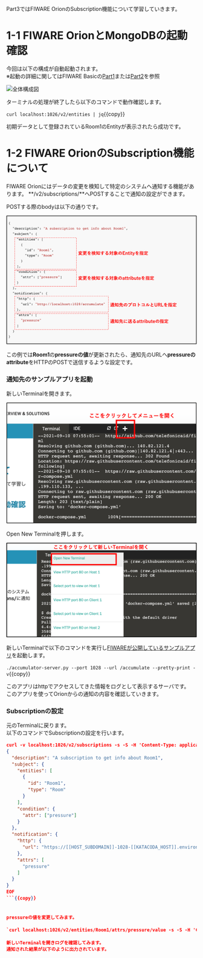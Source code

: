 Part3ではFIWARE OrionのSubscription機能について学習していきます。


# 1-1 FIWARE OrionとMongoDBの起動確認

今回は以下の構成が自動起動されます。  
※起動の詳細に関してはFIWARE Basicの[Part1](https://www.katacoda.com/c3lab/courses/fiwarebasic/fiware-part1)または[Part2](https://www.katacoda.com/c3lab/courses/fiwarebasic/fiware-part2)を参照

![全体構成図](https://github.com/c-3lab/katacoda-scenarios/raw/main/assets/part1/1-1.png)

ターミナルの処理が終了したら以下のコマンドで動作確認します。

`curl localhost:1026/v2/entities | jq`{{copy}}

初期データとして登録されているRoom1のEntityが表示されたら成功です。


# 1-2 FIWARE OrionのSubscription機能について

FIWARE Orionにはデータの変更を検知して特定のシステムへ通知する機能があります。
**/v2/subscriptions/**へPOSTすることで通知の設定ができます。

POSTする際のbodyは以下の通りです。

![OpenTerminal](./assets/3-3.png)

この例では**Room1**の**pressureの値**が更新されたら、通知先のURLへ**pressureのattribute**をHTTPのPOSTで送信するような設定です。

### 通知先のサンプルアプリを起動

新しいTerminalを開きます。

![OpenMenu](./assets/3-1.png)

Open New Terminalを押します。

![OpenTerminal](./assets/3-2.png)

新しいTerminalで以下のコマンドを実行し[FIWAREが公開しているサンプルアプリ](https://github.com/telefonicaid/fiware-orion/blob/master/scripts/accumulator-server.py)を起動します。

`./accumulator-server.py --port 1028 --url /accumulate --pretty-print -v`{{copy}}

このアプリはhttpでアクセスしてきた情報をログとして表示するサーバです。  
このアプリを使ってOrionからの通知の内容を確認していきます。


### Subscriptionの設定

元のTerminalに戻ります。  
以下のコマンドでSubscriptionの設定を行います。


```json
curl -v localhost:1026/v2/subscriptions -s -S -H 'Content-Type: application/json' -d @- <<EOF
{
  "description": "A subscription to get info about Room1",
  "subject": {
    "entities": [
      {
        "id": "Room1",
        "type": "Room"
      }
    ],
    "condition": {
      "attr": ["pressure"]
    }
  },
  "notification": {
    "http": {
      "url": "https://[[HOST_SUBDOMAIN]]-1028-[[KATACODA_HOST]].environments.katacoda.com/accumulate"
    },
    "attrs": [
      "pressure"
    ]
  }
}
EOF
```{{copy}}


pressureの値を変更してみます。

`curl localhost:1026/v2/entities/Room1/attrs/pressure/value -s -S -H 'Content-Type: text/plain' -X PUT -d 28.5`{{copy}}

新しいTerminalを開きログを確認してみます。  
通知された結果が以下のように出力されています。
